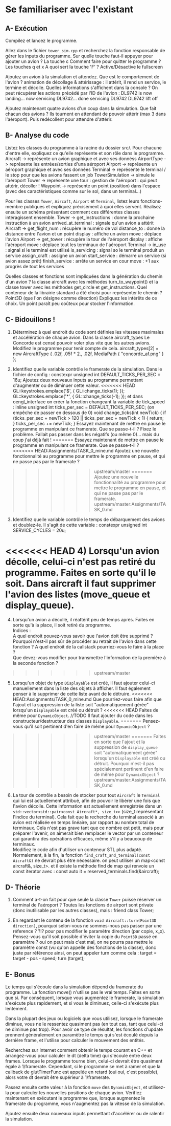 # Se familiariser avec l'existant

## A- Exécution

Compilez et lancez le programme.

Allez dans le fichier `tower_sim.cpp` et recherchez la fonction responsable de gérer les inputs du programme.
Sur quelle touche faut-il appuyer pour ajouter un avion ? La touche c
Comment faire pour quitter le programme ? Les touches q et x
A quoi sert la touche 'F' ? Active/Désactive le fullscreen

Ajoutez un avion à la simulation et attendez.
Que est le comportement de l'avion ? animation de décollage & attérissage :
il attérit, il rend un service, le termine et décolle.
Quelles informations s'affichent dans la console ?
On peut récupérer les actions précédé par l'ID de l'avion :
DL9742 is now landing...
now servicing DL9742...
done servicing DL9742
DL9742 lift off

Ajoutez maintenant quatre avions d'un coup dans la simulation.
Que fait chacun des avions ? Ils tournent en attendant de pouvoir attérir 
(max 3 dans l'aéroport). Puis redécollent pour attendre d'attérir.

## B- Analyse du code

Listez les classes du programme à la racine du dossier src/.
Pour chacune d'entre elle, expliquez ce qu'elle représente et son rôle dans le programme.
Aircraft -> représente un avion graphique et avec ses donnéss
AirportType -> représente les entrées/sorties d'una aéroport
Airport -> représente un aéroport graphique et avec ses données
Terminal -> représente le terminal / le stop pour que les avions fassent un job
TowerSimulation -> simule le l'aéroport 
Tower -> représente une tour : gestion de l'aéroport : qui peut attérir, décoller !
Waypoint -> représente un point (position) dans l'espace (avec des caractéristiques comme sur le sol, dans un terminal...)

Pour les classes `Tower`, `Aircaft`, `Airport` et `Terminal`, listez leurs fonctions-membre publiques et expliquez précisément à quoi elles servent.
Réalisez ensuite un schéma présentant comment ces différentes classes intéragissent ensemble.
Tower    -> get_instructions    : donne la prochaine instruction à un avion 
            arrived_at_terminal : signale qu'un avion a attérit
Aircraft -> get_flight_num  : récupère le numéro de vol
            distance_to     : donne la distance entre l'avion et un point
            display         : affiche un avion
            move            : déplace l'avion
Airport  -> get_tower : récupère la tour de l'aéroport
            display   : affiche l'aéroport
            move      : déplace tout les terminaux de l'aéroport
Terminal -> in_use         : signal si le terminal est utilisé
            is_servicing   : signal so le terminal produit un service
            assign_craft   : assigne un avion
            start_service  : démarre un service (si avion assez prêt)
            finish_service : arrête un service en cour
            move           : +1 aux progrès de tout les services

Quelles classes et fonctions sont impliquées dans la génération du chemin d'un avion ? la classe aircraft avec les méthodes turn_to_waypoint() et la classe
tower avec les méthodes get_circle et get_instructions.
Quel conteneur de la librairie standard a été choisi pour représenter le chemin ? Point3D (que l'on désigne comme direction)
Expliquez les intérêts de ce choix. Un point paraît peu coûteux pour stocker l'information.

## C- Bidouillons !

1) Déterminez à quel endroit du code sont définies les vitesses maximales et accélération de chaque avion. Dans la classe aircraft_types
Le Concorde est censé pouvoir voler plus vite que les autres avions.
Modifiez le programme pour tenir compte de cela.
aircraft_types[2] = new AircraftType { .02f, .05f * 2., .02f, MediaPath {    "concorde_af.png" } };

2) Identifiez quelle variable contrôle le framerate de la simulation. Dans le fichier de config : constexpr unsigned int DEFAULT_TICKS_PER_SEC = 16u;
Ajoutez deux nouveaux inputs au programme permettant d'augmenter ou de diminuer cette valeur.
<<<<<<< HEAD
GL::keystrokes.emplace('$', []() { GL::change_ticks(1); });
GL::keystrokes.emplace('*', []() { GL::change_ticks(-1); });
et dans oengl_interface on créer la fonction changeant la variable de tick_speed : inline unsigned int ticks_per_sec = DEFAULT_TICKS_PER_SEC;
(on empêche de passer en dessous de 0)
void change_ticks(int newTick)
{
    if (ticks_per_sec + newTick > 120 || ticks_per_sec + newTick < 1)
    {
        return;
    }
    ticks_per_sec += newTick;
}
Essayez maintenant de mettre en pause le programme en manipulant ce framerate. Que se passe-t-il ? Fixez le problème.
Fallait pas passer dans les négatifs (ou même 0)... mais du coup j'ai déjà fait !
=======
Essayez maintenant de mettre en pause le programme en manipulant ce framerate. Que se passe-t-il ?\
<<<<<<< HEAD:Assignments/TASK_0_mine.md
Ajoutez une nouvelle fonctionnalité au programme pour mettre le programme en pause, et qui ne passe pas par le framerate ? 
>>>>>>> upstream/master
=======
Ajoutez une nouvelle fonctionnalité au programme pour mettre le programme en pause, et qui ne passe pas par le framerate.
>>>>>>> upstream/master:Assignments/TASK_0.md

3) Identifiez quelle variable contrôle le temps de débarquement des avions et doublez-le.
Il s'agit de cette variable : constexpr unsigned int SERVICE_CYCLES = 20u;

<<<<<<< HEAD
4) Lorsqu'un avion décolle, celui-ci n'est pas retiré du programme.
Faites en sorte qu'il le soit.
Dans aircraft il faut supprimer l'avion des listes (move_queue et display_queue).
=======
4) Lorsqu'un avion a décollé, il réattérit peu de temps après.
Faites en sorte qu'à la place, il soit retiré du programme.\
Indices :\
A quel endroit pouvez-vous savoir que l'avion doit être supprimé ?\
Pourquoi n'est-il pas sûr de procéder au retrait de l'avion dans cette fonction ?
A quel endroit de la callstack pourriez-vous le faire à la place ?\
Que devez-vous modifier pour transmettre l'information de la première à la seconde fonction ?
>>>>>>> upstream/master

5) Lorsqu'un objet de type `Displayable` est créé, il faut ajouter celui-ci manuellement dans la liste des objets à afficher.
Il faut également penser à le supprimer de cette liste avant de le détruire.
<<<<<<< HEAD:Assignments/TASK_0_mine.md
Que pourriez-vous faire afin que l'ajout et la suppression de la liste soit "automatiquement gérée" lorsqu'un `Displayable` est créé ou détruit ?
<<<<<<< HEAD
Faites de même pour `DynamicObject`. //TODO
Il faut ajouter du code dans les constructeur/destructeur des classes `Displayable`.
=======
Pensez-vous qu'il soit pertinent d'en faire de même pour `DynamicObject` ?
>>>>>>> upstream/master
=======
Faites en sorte que l'ajout et la suppression de `display_queue` soit "automatiquement gérée" lorsqu'un `Displayable` est créé ou détruit.
Pourquoi n'est-il pas spécialement pertinent d'en faire de même pour `DynamicObject` ?
>>>>>>> upstream/master:Assignments/TASK_0.md

6) La tour de contrôle a besoin de stocker pour tout `Aircraft` le `Terminal` qui lui est actuellement attribué, afin de pouvoir le libérer une fois que l'avion décolle.
Cette information est actuellement enregistrée dans un `std::vector<std::pair<const Aircraft*, size_t>>` (size_t représentant l'indice du terminal).
Cela fait que la recherche du terminal associé à un avion est réalisée en temps linéaire, par rapport au nombre total de terminaux.
Cela n'est pas grave tant que ce nombre est petit, mais pour préparer l'avenir, on aimerait bien remplacer le vector par un conteneur qui garantira des opérations efficaces, même s'il y a beaucoup de terminaux.\
Modifiez le code afin d'utiliser un conteneur STL plus adapté. Normalement, à la fin, la fonction `find_craft_and_terminal(const Aicraft&)` ne devrait plus être nécessaire.
on peut utiliser un map<const aircraft&, size_t>.
et il existe la méthode find de map qui renvoie un const iterator avec : const auto it = reserved_terminals.find(&aircraft);

## D- Théorie

1) Comment a-t-on fait pour que seule la classe `Tower` puisse réserver un terminal de l'aéroport ?
Toutes les fonctions de airport sont private (donc inutilisable par les autres classes), mais : friend class Tower;

2) En regardant le contenu de la fonction `void Aircraft::turn(Point3D direction)`, pourquoi selon-vous ne sommes-nous pas passer par une réference ?
?!? pour pas modifier le paramètre direction (par copie, x_x).
Pensez-vous qu'il soit possible d'éviter la copie du `Point3D` passé en paramètre ? oui on peut mais c'est mal, on ne pourra pas mettre le paramètre const
(vu qu'on appelle des fonctions de la classe), donc juste par référence ainsi, on peut appeler turn comme cela : 
target = target - pos - speed;
turn (target);

## E- Bonus

Le temps qui s'écoule dans la simulation dépend du framerate du programme.
La fonction move() n'utilise pas le vrai temps. Faites en sorte que si.
Par conséquent, lorsque vous augmentez le framerate, la simulation s'exécute plus rapidement, et si vous le diminuez, celle-ci s'exécute plus lentement.

Dans la plupart des jeux ou logiciels que vous utilisez, lorsque le framerate diminue, vous ne le ressentez quasiment pas (en tout cas, tant que celui-ci ne diminue pas trop).
Pour avoir ce type de résultat, les fonctions d'update prennent généralement en paramètre le temps qui s'est écoulé depuis la dernière frame, et l'utilise pour calculer le mouvement des entités.

Recherchez sur Internet comment obtenir le temps courant en C++ et arrangez-vous pour calculer le dt (delta time) qui s'écoule entre deux frames.
Lorsque le programme tourne bien, celui-ci devrait être quasiment égale à 1/framerate.
Cependant, si le programme se met à ramer et que la callback de glutTimerFunc est appelée en retard (oui oui, c'est possible), alors votre dt devrait être supérieur à 1/framerate.

Passez ensuite cette valeur à la fonction `move` des `DynamicObject`, et utilisez-la pour calculer les nouvelles positions de chaque avion.
Vérifiez maintenant en exécutant le programme que, lorsque augmentez le framerate du programme, vous n'augmentez pas la vitesse de la simulation.

Ajoutez ensuite deux nouveaux inputs permettant d'accélérer ou de ralentir la simulation.
